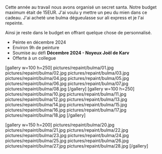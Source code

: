 
Cette année au travail nous avons organisé un secret santa. 
Notre budget maximum était de 15EUR. J'ai voulu y mettre un peu du mien dans ce cadeau. 
J'ai acheté une bulma dégueulasse sur ali express et je l'ai repeinte. 

Ainsi je reste dans le budget en offrant quelque chose de personnalisé.

* Peinte en décembre 2024
* Environ 9h de peinture
* Soumise au défi __Décembre 2024 - Noyeux Joël de Karv__
* Offerte à un collegue

[gallery w=100 h=250]
pictures/repaint/bulma/01.jpg
pictures/repaint/bulma/02.jpg
pictures/repaint/bulma/03.jpg
pictures/repaint/bulma/04.jpg
pictures/repaint/bulma/05.jpg
pictures/repaint/bulma/06.jpg
pictures/repaint/bulma/07.jpg
pictures/repaint/bulma/08.jpg
[/gallery]
[gallery w=100 h=250]
pictures/repaint/bulma/10.jpg
pictures/repaint/bulma/11.jpg
pictures/repaint/bulma/12.jpg
pictures/repaint/bulma/13.jpg
pictures/repaint/bulma/14.jpg
pictures/repaint/bulma/15.jpg
pictures/repaint/bulma/16.jpg
pictures/repaint/bulma/17.jpg
pictures/repaint/bulma/18.jpg
[/gallery]

[gallery w=150 h=200]
pictures/repaint/bulma/20.jpg
pictures/repaint/bulma/21.jpg
pictures/repaint/bulma/22.jpg
pictures/repaint/bulma/23.jpg
pictures/repaint/bulma/24.jpg
pictures/repaint/bulma/25.jpg
pictures/repaint/bulma/26.jpg
pictures/repaint/bulma/27.jpg
pictures/repaint/bulma/28.jpg
[/gallery]

